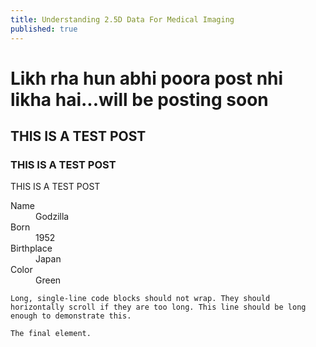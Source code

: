 ```yaml
---
title: Understanding 2.5D Data For Medical Imaging
published: true
---
```


<h1>Likh rha hun abhi poora post nhi likha hai...will be posting soon</h1>


<h2>THIS IS A TEST POST</h2>
<h3>THIS IS A TEST POST</h3>
<text>THIS IS A TEST POST</text>

<dl>
<dt>Name</dt>
<dd>Godzilla</dd>
<dt>Born</dt>
<dd>1952</dd>
<dt>Birthplace</dt>
<dd>Japan</dd>
<dt>Color</dt>
<dd>Green</dd>
</dl>

```
Long, single-line code blocks should not wrap. They should horizontally scroll if they are too long. This line should be long enough to demonstrate this.
```

```
The final element.
```
